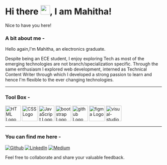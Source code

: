 <h1>Hi there <img src="https://raw.githubusercontent.com/MartinHeinz/MartinHeinz/master/wave.gif" width="30px">, I am Mahitha! </h1>
<p>Nice to have you here!</p>

<h3>A bit about me - </h3>
<p>Hello again,I'm Mahitha, an electronics graduate.</p>
<p>Despite being an ECE student, I enjoy exploring Tech as most of the emerging technologies are not branch/specialization specific. Through the same enthusiasm I explored web development, interned as Technical Content Writer through which I developed a strong passion to learn and hence I'm flexible to the ever changing technologies. </p>
<hr>
<h3>Tool Box - </h3>
<p>
    <img src="https://cdn.worldvectorlogo.com/logos/html5.svg" alt="HTML Logo" width="50" height="50"/> 
    <img src="https://cdn.worldvectorlogo.com/logos/css3.svg" alt="CSS Logo" width="50" height="50"/>
    <img src="https://cdn.worldvectorlogo.com/logos/javascript.svg" alt="JavaScript Logo" width="50" height="50"/> 
    <img src="https://cdn.worldvectorlogo.com/logos/bootstrap-5-1.svg" alt="bootstrap Logo" width="50" height="50"/>
    <img src="https://cdn.worldvectorlogo.com/logos/github-icon-1.svg" alt="github Logo" width="50" height="50"/> 
    <img src="https://cdn.worldvectorlogo.com/logos/figma-1.svg" alt="figma Logo" width="50" height="50"/>
    <img src="https://cdn.worldvectorlogo.com/logos/visual-studio-code-1.svg" alt="visual-studio-code-1 Logo" width="50" height="50"/>
</p>
<hr>
<h3>You can find me here - </h3>
<p>
  <a href="https://github.com/mahitha09" target="_blank"><img alt="Github" src="https://img.shields.io/badge/GitHub-%2312100E.svg?&style=for-the-badge&logo=Github&logoColor=white" /></a>
  <a href="https://www.linkedin.com/in/mahithayellani" target="_blank"><img alt="LinkedIn" src="https://img.shields.io/badge/linkedin-%230077B5.svg?&style=for-the-badge&logo=linkedin&logoColor=white" /></a>
  <a href="https://medium.com/@mahithayellani" target="_blank"><img alt="Medium" src="https://img.shields.io/badge/medium-%2312100E.svg?&style=for-the-badge&logo=medium&logoColor=white" /></a>
</p>
<p>Feel free to collaborate and share your valuable feedback.</p>
